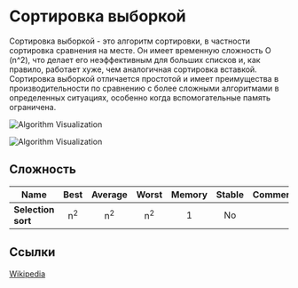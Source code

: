 # Сортировка выборкой

Сортировка выборкой - это алгоритм сортировки, в частности
сортировка сравнения на месте. Он имеет временную сложность O (n^2),
что делает его неэффективным для больших списков и, как правило,
работает хуже, чем аналогичная сортировка вставкой.
Сортировка выборкой отличается простотой и имеет
преимущества в производительности по сравнению с более сложными алгоритмами
в определенных ситуациях, особенно когда вспомогательные
память ограничена. 

![Algorithm Visualization](https://upload.wikimedia.org/wikipedia/commons/b/b0/Selection_sort_animation.gif)

![Algorithm Visualization](https://upload.wikimedia.org/wikipedia/commons/9/94/Selection-Sort-Animation.gif)

## Сложность

| Name                  | Best            | Average             | Worst               | Memory    | Stable    | Comments  |
| --------------------- | :-------------: | :-----------------: | :-----------------: | :-------: | :-------: | :-------- |
| **Selection sort**    | n<sup>2</sup>   | n<sup>2</sup>       | n<sup>2</sup>       | 1         | No        |           |

## Ссылки

[Wikipedia](https://en.wikipedia.org/wiki/Selection_sort)
